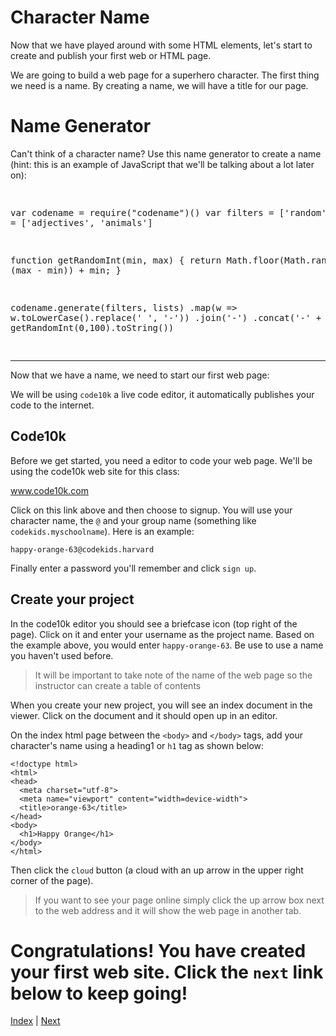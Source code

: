 # Character Name

Now that we have played around with some HTML elements, let's start to create and publish your first web or HTML page.

We are going to build a web page for a superhero character.
The first thing we need is a name.
By creating a name, we will have a title for our page.

# Name Generator

Can't think of a character name? Use this name generator to create a name (hint: this is an example of JavaScript that we'll be talking about a lot later on):

<div class="tonic">
<pre>

var codename = require("codename")()
var filters = ['random'],
    lists = ['adjectives', 'animals']

function getRandomInt(min, max) {
  return Math.floor(Math.random() * (max - min)) + min;
}

codename.generate(filters, lists)
  .map(w => w.toLowerCase().replace(' ', '-'))
  .join('-')
  .concat('-' + getRandomInt(0,100).toString())

</pre>
</div>

---

Now that we have a name, we need to start our first web page:

We will be using `code10k` a live code editor, it automatically publishes your
code to the internet.

## Code10k

Before we get started, you need a editor to code your web page. We'll be using the code10k web site for this class:

<a href="http://www.code10k.com" target="\_blank">www.code10k.com</a>

Click on this link above and then choose to signup. You will use your character
name, the `@` and your group name (something like `codekids.myschoolname`). Here
is an example:

`happy-orange-63@codekids.harvard`

Finally enter a password you'll remember and click `sign up`.

## Create your project

In the code10k editor you should see a briefcase icon (top right of the page). Click on it and enter your username as the project name. Based on the example above,
you would enter `happy-orange-63`. Be use to use a name you haven't used before.

> It will be important to take note of the name of the web page so the instructor can create a table of contents

When you create your new project, you will see an index document in the viewer.
Click on the document and it should open up in an editor.

On the index html page between the `<body>` and `</body>` tags, add your character's
name using a heading1 or `h1` tag as shown below:

```
<!doctype html>
<html>
<head>
  <meta charset="utf-8">
  <meta name="viewport" content="width=device-width">
  <title>orange-63</title>
</head>
<body>
  <h1>Happy Orange</h1>
</body>
</html>
```

Then click the `cloud` button (a cloud with an up arrow in the upper right corner of the page).

> If you want to see your page online simply click the up arrow box next to the
web address and it will show the web page in another tab.

# Congratulations! You have created your first web site. Click the `next` link below to keep going!

[Index](.) | [Next](story)
